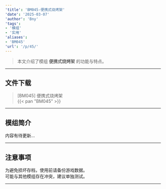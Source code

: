```yaml
---
'title': 'BM045-便携式烧烤架'
'date': '2025-03-07'
'author': 'Bny'
'tags':
- '模组'
- '实用'
'aliases':
- 'BM045'
'url': '/p/45/'
---
```


> 本文介绍了模组 **便携式烧烤架** 的功能与特点。

---

## 文件下载

> [BM045] 便携式烧烤架  
{{< pan "BM045" >}}  

---

## 模组简介

>  
内容有待更新...  

---

## 注意事项

>  
为避免损坏存档，使用前请备份游戏数据。  
可能与其他模组存在冲突，建议单独测试。  

---

